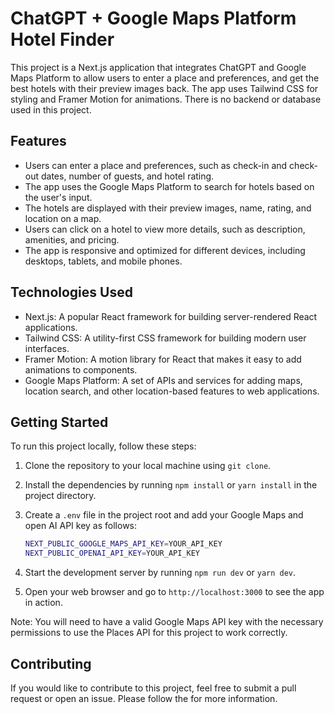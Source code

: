 # ChatGPT + Google Maps Platform Hotel Finder

This project is a Next.js application that integrates ChatGPT and Google Maps Platform to allow users to enter a place and preferences, and get the best hotels with their preview images back. The app uses Tailwind CSS for styling and Framer Motion for animations. There is no backend or database used in this project.

## Features

- Users can enter a place and preferences, such as check-in and check-out dates, number of guests, and hotel rating.
- The app uses the Google Maps Platform to search for hotels based on the user's input.
- The hotels are displayed with their preview images, name, rating, and location on a map.
- Users can click on a hotel to view more details, such as description, amenities, and pricing.
- The app is responsive and optimized for different devices, including desktops, tablets, and mobile phones.

## Technologies Used

- Next.js: A popular React framework for building server-rendered React applications.
- Tailwind CSS: A utility-first CSS framework for building modern user interfaces.
- Framer Motion: A motion library for React that makes it easy to add animations to components.
- Google Maps Platform: A set of APIs and services for adding maps, location search, and other location-based features to web applications.

## Getting Started

To run this project locally, follow these steps:

1. Clone the repository to your local machine using `git clone`.
2. Install the dependencies by running `npm install` or `yarn install` in the project directory.
3. Create a `.env` file in the project root and add your Google Maps and open AI API key as follows:

   ```bash
   NEXT_PUBLIC_GOOGLE_MAPS_API_KEY=YOUR_API_KEY
   NEXT_PUBLIC_OPENAI_API_KEY=YOUR_API_KEY
   ```

4. Start the development server by running
   `npm run dev`
   or
   `yarn dev`.
5. Open your web browser and go to `http://localhost:3000` to see the app in action.

Note: You will need to have a valid Google Maps API key with the necessary permissions to use the Places API for this project to work correctly.

## Contributing

If you would like to contribute to this project, feel free to submit a pull request or open an issue. Please follow the for more information.
